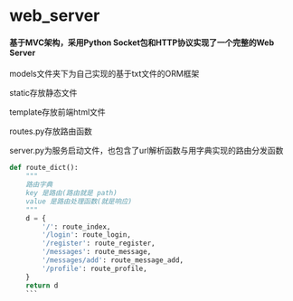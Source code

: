 # web_server
#### 基于MVC架构，采用Python Socket包和HTTP协议实现了一个完整的Web Server
models文件夹下为自己实现的基于txt文件的ORM框架

static存放静态文件

template存放前端html文件

routes.py存放路由函数

server.py为服务启动文件，也包含了url解析函数与用字典实现的路由分发函数
```python
def route_dict():
    """
    路由字典
    key 是路由(路由就是 path)
    value 是路由处理函数(就是响应)
    """
    d = {
        '/': route_index,
        '/login': route_login,
        '/register': route_register,
        '/messages': route_message,
        '/messages/add': route_message_add,
        '/profile': route_profile,
    }
    return d
    ```
